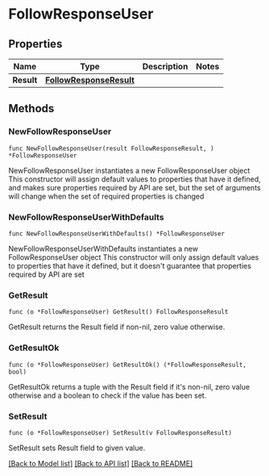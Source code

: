 # FollowResponseUser

## Properties

Name | Type | Description | Notes
------------ | ------------- | ------------- | -------------
**Result** | [**FollowResponseResult**](FollowResponseResult.md) |  | 

## Methods

### NewFollowResponseUser

`func NewFollowResponseUser(result FollowResponseResult, ) *FollowResponseUser`

NewFollowResponseUser instantiates a new FollowResponseUser object
This constructor will assign default values to properties that have it defined,
and makes sure properties required by API are set, but the set of arguments
will change when the set of required properties is changed

### NewFollowResponseUserWithDefaults

`func NewFollowResponseUserWithDefaults() *FollowResponseUser`

NewFollowResponseUserWithDefaults instantiates a new FollowResponseUser object
This constructor will only assign default values to properties that have it defined,
but it doesn't guarantee that properties required by API are set

### GetResult

`func (o *FollowResponseUser) GetResult() FollowResponseResult`

GetResult returns the Result field if non-nil, zero value otherwise.

### GetResultOk

`func (o *FollowResponseUser) GetResultOk() (*FollowResponseResult, bool)`

GetResultOk returns a tuple with the Result field if it's non-nil, zero value otherwise
and a boolean to check if the value has been set.

### SetResult

`func (o *FollowResponseUser) SetResult(v FollowResponseResult)`

SetResult sets Result field to given value.



[[Back to Model list]](../README.md#documentation-for-models) [[Back to API list]](../README.md#documentation-for-api-endpoints) [[Back to README]](../README.md)


